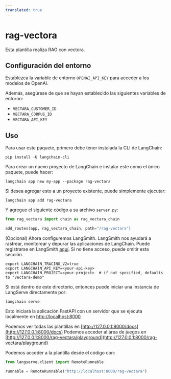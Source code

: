 ```yaml
---
translated: true
---
```


# rag-vectora

Esta plantilla realiza RAG con vectora.

## Configuración del entorno

Establezca la variable de entorno `OPENAI_API_KEY` para acceder a los modelos de OpenAI.

Además, asegúrese de que se hayan establecido las siguientes variables de entorno:
* `VECTARA_CUSTOMER_ID`
* `VECTARA_CORPUS_ID`
* `VECTARA_API_KEY`

## Uso

Para usar este paquete, primero debe tener instalada la CLI de LangChain:

```shell
pip install -U langchain-cli
```

Para crear un nuevo proyecto de LangChain e instalar este como el único paquete, puede hacer:

```shell
langchain app new my-app --package rag-vectara
```

Si desea agregar esto a un proyecto existente, puede simplemente ejecutar:

```shell
langchain app add rag-vectara
```

Y agregue el siguiente código a su archivo `server.py`:

```python
from rag_vectara import chain as rag_vectara_chain

add_routes(app, rag_vectara_chain, path="/rag-vectara")
```

(Opcional) Ahora configuremos LangSmith.
LangSmith nos ayudará a rastrear, monitorear y depurar las aplicaciones de LangChain.
Puede registrarse en LangSmith [aquí](https://smith.langchain.com/).
Si no tiene acceso, puede omitir esta sección.

```shell
export LANGCHAIN_TRACING_V2=true
export LANGCHAIN_API_KEY=<your-api-key>
export LANGCHAIN_PROJECT=<your-project>  # if not specified, defaults to "vectara-demo"
```

Si está dentro de este directorio, entonces puede iniciar una instancia de LangServe directamente por:

```shell
langchain serve
```

Esto iniciará la aplicación FastAPI con un servidor que se ejecuta localmente en
[http://localhost:8000](http://localhost:8000)

Podemos ver todas las plantillas en [http://127.0.0.1:8000/docs](http://127.0.0.1:8000/docs)
Podemos acceder al área de juegos en [http://127.0.0.1:8000/rag-vectara/playground](http://127.0.0.1:8000/rag-vectara/playground)

Podemos acceder a la plantilla desde el código con:

```python
from langserve.client import RemoteRunnable

runnable = RemoteRunnable("http://localhost:8000/rag-vectara")
```
